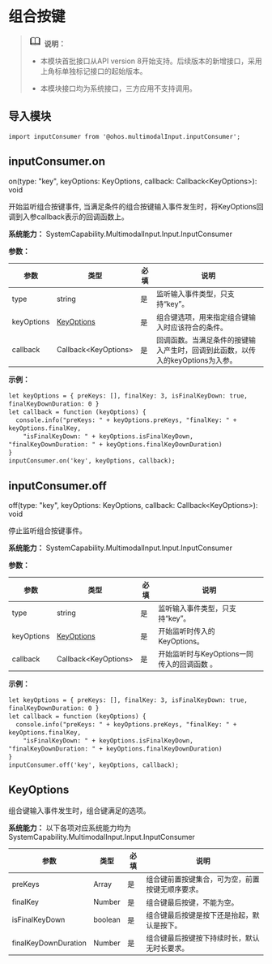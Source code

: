 # 组合按键


> ![icon-note.gif](public_sys-resources/icon-note.gif) **说明：**
>
> - 本模块首批接口从API version 8开始支持。后续版本的新增接口，采用上角标单独标记接口的起始版本。
>
> - 本模块接口均为系统接口，三方应用不支持调用。


## 导入模块


```
import inputConsumer from '@ohos.multimodalInput.inputConsumer';
```


## inputConsumer.on

on(type: "key", keyOptions: KeyOptions, callback: Callback&lt;KeyOptions&gt;): void

开始监听组合按键事件, 当满足条件的组合按键输入事件发生时，将KeyOptions回调到入参callback表示的回调函数上。

**系统能力：** SystemCapability.MultimodalInput.Input.InputConsumer

**参数：** 

| 参数 | 类型 | 必填 | 说明 |
| -------- | -------- | -------- | -------- |
| type | string | 是 | 监听输入事件类型，只支持“key”。 |
| keyOptions | [KeyOptions](#keyoption) | 是 | 组合键选项，用来指定组合键输入时应该符合的条件。 |
| callback | Callback&lt;KeyOptions&gt; | 是 | 回调函数。当满足条件的按键输入产生时，回调到此函数，以传入的keyOptions为入参。 |

**示例：** 

```
let keyOptions = { preKeys: [], finalKey: 3, isFinalKeyDown: true, finalKeyDownDuration: 0 }
let callback = function (keyOptions) {
  console.info("preKeys: " + keyOptions.preKeys, "finalKey: " + keyOptions.finalKey,
    "isFinalKeyDown: " + keyOptions.isFinalKeyDown, "finalKeyDownDuration: " + keyOptions.finalKeyDownDuration)
}
inputConsumer.on('key', keyOptions, callback);
```


## inputConsumer.off

off(type: "key", keyOptions: KeyOptions, callback: Callback&lt;KeyOptions&gt;): void

停止监听组合按键事件。

**系统能力：** SystemCapability.MultimodalInput.Input.InputConsumer

**参数：** 

| 参数 | 类型 | 必填 | 说明 |
| -------- | -------- | -------- | -------- |
| type | string | 是 | 监听输入事件类型，只支持“key”。 |
| keyOptions | [KeyOptions](#keyoption) | 是 | 开始监听时传入的KeyOptions。 |
| callback | Callback&lt;KeyOptions&gt; | 是 | 开始监听时与KeyOptions一同传入的回调函数&nbsp;。 |

**示例：** 

```
let keyOptions = { preKeys: [], finalKey: 3, isFinalKeyDown: true, finalKeyDownDuration: 0 }
let callback = function (keyOptions) {
  console.info("preKeys: " + keyOptions.preKeys, "finalKey: " + keyOptions.finalKey,
    "isFinalKeyDown: " + keyOptions.isFinalKeyDown, "finalKeyDownDuration: " + keyOptions.finalKeyDownDuration)
}
inputConsumer.off('key', keyOptions, callback);
```


## KeyOptions

组合键输入事件发生时，组合键满足的选项。

**系统能力：** 以下各项对应系统能力均为SystemCapability.MultimodalInput.Input.InputConsumer

| 参数 | 类型 | 必填 | 说明 |
| -------- | -------- | -------- | -------- |
| preKeys | Array | 是 | 组合键前置按键集合，可为空，前置按键无顺序要求。 |
| finalKey | Number | 是 | 组合键最后按键，不能为空。 |
| isFinalKeyDown | boolean | 是 | 组合键最后按键是按下还是抬起，默认是按下。 |
| finalKeyDownDuration | Number | 是 | 组合键最后按键按下持续时长，默认无时长要求。 |
